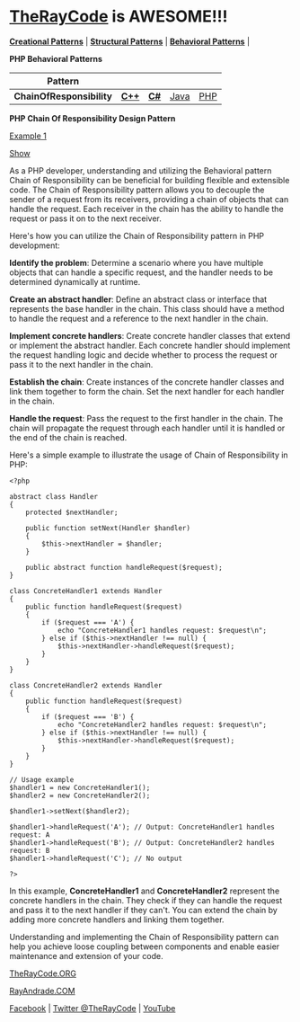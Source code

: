 

# [TheRayCode](../../README.md) is AWESOME!!! 

**[Creational Patterns](../README.md)** | **[Structural Patterns](../../Structural/README.md)** | **[Behavioral Patterns](../../Behavioral/README.md)** |

**PHP Behavioral Patterns**

|Pattern|   |   |   |   |
|---|---|---|---|---|
| **ChainOfResponsibility** | [**C++**](../../../CPP/Behavioral/ChainOfResponsibility/README.md) | [**C#**](../../../Csharp/Behavioral/ChainOfResponsibility/README.md) | [Java](../../../Java/Behavioral/ChainOfResponsibility/README.md) | [PHP](../../../PHP/Behavioral/ChainOfResponsibility/README.md) |

**PHP Chain Of Responsibility Design Pattern**

[Example 1](./COR1/README.md)

[Show](./Show/README.md)


As a PHP developer, understanding and utilizing the Behavioral pattern Chain of Responsibility can be beneficial for building flexible and extensible code. 
The Chain of Responsibility pattern allows you to decouple the sender of a request from its receivers, providing a chain of objects that can handle the request. 
Each receiver in the chain has the ability to handle the request or pass it on to the next receiver.

Here's how you can utilize the Chain of Responsibility pattern in PHP development:

**Identify the problem**: Determine a scenario where you have multiple objects that can handle a specific request, and the handler needs to be determined dynamically at runtime.

**Create an abstract handler**: Define an abstract class or interface that represents the base handler in the chain. 
This class should have a method to handle the request and a reference to the next handler in the chain.

**Implement concrete handlers**: Create concrete handler classes that extend or implement the abstract handler. 
Each concrete handler should implement the request handling logic and decide whether to process the request or pass it to the next handler in the chain.

**Establish the chain**: Create instances of the concrete handler classes and link them together to form the chain. 
Set the next handler for each handler in the chain.

**Handle the request**: Pass the request to the first handler in the chain. The chain will propagate the request through each handler until it is handled or the end of the chain is reached.

Here's a simple example to illustrate the usage of Chain of Responsibility in PHP:


```
<?php

abstract class Handler
{
    protected $nextHandler;

    public function setNext(Handler $handler)
    {
        $this->nextHandler = $handler;
    }

    public abstract function handleRequest($request);
}

class ConcreteHandler1 extends Handler
{
    public function handleRequest($request)
    {
        if ($request === 'A') {
            echo "ConcreteHandler1 handles request: $request\n";
        } else if ($this->nextHandler !== null) {
            $this->nextHandler->handleRequest($request);
        }
    }
}

class ConcreteHandler2 extends Handler
{
    public function handleRequest($request)
    {
        if ($request === 'B') {
            echo "ConcreteHandler2 handles request: $request\n";
        } else if ($this->nextHandler !== null) {
            $this->nextHandler->handleRequest($request);
        }
    }
}

// Usage example
$handler1 = new ConcreteHandler1();
$handler2 = new ConcreteHandler2();

$handler1->setNext($handler2);

$handler1->handleRequest('A'); // Output: ConcreteHandler1 handles request: A
$handler1->handleRequest('B'); // Output: ConcreteHandler2 handles request: B
$handler1->handleRequest('C'); // No output

?>
```

In this example, **ConcreteHandler1** and **ConcreteHandler2** represent the concrete handlers in the chain. 
They check if they can handle the request and pass it to the next handler if they can't. 
You can extend the chain by adding more concrete handlers and linking them together.

Understanding and implementing the Chain of Responsibility pattern can help you achieve loose coupling between components and enable easier maintenance and extension of your code.



[TheRayCode.ORG](https://www.TheRayCode.ORG)

[RayAndrade.COM](https://www.RayAndrade.com)

[Facebook](https://www.facebook.com/TheRayCode/) | [Twitter @TheRayCode](https://www.twitter.com/TheRayCode/) | [YouTube](https://www.youtube.com/TheRayCode/)
